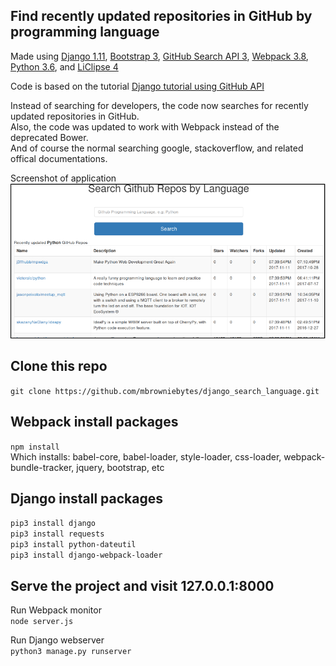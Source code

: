 ## Find recently updated repositories in GitHub by programming language

 Made using [Django 1.11](https://www.djangoproject.com/), [Bootstrap 3](https://getbootstrap.com/), [GitHub Search API 3](https://developer.github.com/v3/search/#search-repositories), [Webpack 3.8](https://webpack.js.org/), [Python 3.6](https://www.python.org/), and [LiClipse 4](https://www.liclipse.com/)
 
 Code is based on the tutorial [Django tutorial using GitHub API](https://drksephy.github.io/2015/07/16/django/)
 
 Instead of searching for developers, the code now searches for recently updated repositories in GitHub.  
 Also, the code was updated to work with Webpack instead of the deprecated Bower.  
 And of course the normal searching google, stackoverflow, and related offical documentations.
 
 Screenshot of application
 ![Screenshot of application](screenshot.png)

 
 
## Clone this repo

`git clone https://github.com/mbrowniebytes/django_search_language.git`

## Webpack install packages

`npm install`  
Which installs: babel-core, babel-loader, style-loader, css-loader, webpack-bundle-tracker, jquery, bootstrap, etc 


## Django install packages

`pip3 install django`  
`pip3 install requests`  
`pip3 install python-dateutil`  
`pip3 install django-webpack-loader`  

## Serve the project and visit 127.0.0.1:8000

Run Webpack monitor  
`node server.js`  

Run Django webserver  
`python3 manage.py runserver`  
